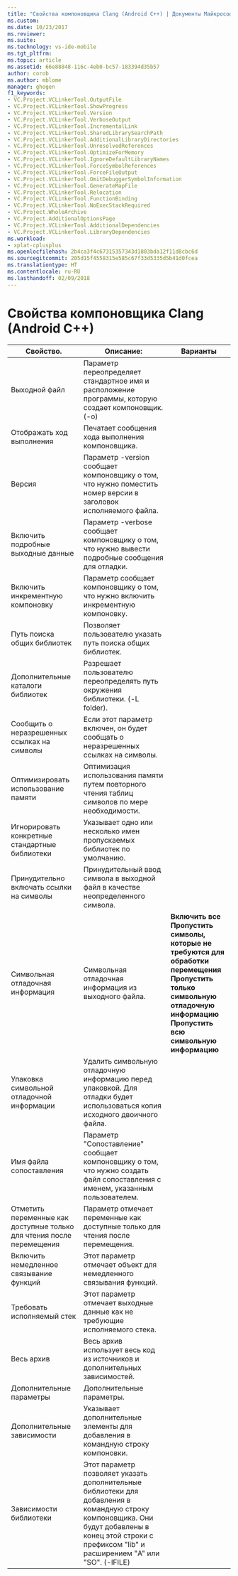 ```yaml
---
title: "Свойства компоновщика Clang (Android C++) | Документы Майкрософт"
ms.custom: 
ms.date: 10/23/2017
ms.reviewer: 
ms.suite: 
ms.technology: vs-ide-mobile
ms.tgt_pltfrm: 
ms.topic: article
ms.assetid: 66e88848-116c-4eb0-bc57-183394d35b57
author: corob
ms.author: mblome
manager: ghogen
f1_keywords:
- VC.Project.VCLinkerTool.OutputFile
- VC.Project.VCLinkerTool.ShowProgress
- VC.Project.VCLinkerTool.Version
- VC.Project.VCLinkerTool.VerboseOutput
- VC.Project.VCLinkerTool.IncrementalLink
- VC.Project.VCLinkerTool.SharedLibrarySearchPath
- VC.Project.VCLinkerTool.AdditionalLibraryDirectories
- VC.Project.VCLinkerTool.UnresolvedReferences
- VC.Project.VCLinkerTool.OptimizeForMemory
- VC.Project.VCLinkerTool.IgnoreDefaultLibraryNames
- VC.Project.VCLinkerTool.ForceSymbolReferences
- VC.Project.VCLinkerTool.ForceFileOutput
- VC.Project.VCLinkerTool.OmitDebuggerSymbolInformation
- VC.Project.VCLinkerTool.GenerateMapFile
- VC.Project.VCLinkerTool.Relocation
- VC.Project.VCLinkerTool.FunctionBinding
- VC.Project.VCLinkerTool.NoExecStackRequired
- VC.Project.WholeArchive
- VC.Project.AdditionalOptionsPage
- VC.Project.VCLinkerTool.AdditionalDependencies
- VC.Project.VCLinkerTool.LibraryDependencies
ms.workload:
- xplat-cplusplus
ms.openlocfilehash: 2b4ca3f4c67315357343d1803bda12f11d8cbc6d
ms.sourcegitcommit: 205d15f4558315e585c67f33d5335d5b41d0fcea
ms.translationtype: HT
ms.contentlocale: ru-RU
ms.lasthandoff: 02/09/2018
---
```

# <a name="clang-linker-properties-android-c"></a>Свойства компоновщика Clang (Android C++)

Свойство. | Описание: | Варианты
--- | ---| ---
Выходной файл | Параметр переопределяет стандартное имя и расположение программы, которую создает компоновщик. (-o)
Отображать ход выполнения | Печатает сообщения хода выполнения компоновщика.
Версия | Параметр -version сообщает компоновщику о том, что нужно поместить номер версии в заголовок исполняемого файла.
Включить подробные выходные данные | Параметр -verbose сообщает компоновщику о том, что нужно вывести подробные сообщения для отладки.
Включить инкрементную компоновку | Параметр сообщает компоновщику о том, что нужно включить инкрементную компоновку.
Путь поиска общих библиотек | Позволяет пользователю указать путь поиска общих библиотек.
Дополнительные каталоги библиотек | Разрешает пользователю переопределять путь окружения библиотеки. (-L folder).
Сообщить о неразрешенных ссылках на символы | Если этот параметр включен, он будет сообщать о неразрешенных ссылках на символы.
Оптимизировать использование памяти | Оптимизация использования памяти путем повторного чтения таблиц символов по мере необходимости.
Игнорировать конкретные стандартные библиотеки | Указывает одно или несколько имен пропускаемых библиотек по умолчанию.
Принудительно включать ссылки на символы | Принудительный ввод символа в выходной файл в качестве неопределенного символа.
Символьная отладочная информация | Символьная отладочная информация из выходного файла. | **Включить все**<br>**Пропустить символы, которые не требуются для обработки перемещения**<br>**Пропустить только символьную отладочную информацию**<br>**Пропустить всю символьную информацию**<br>
Упаковка символьной отладочной информации | Удалить символьную отладочную информацию перед упаковкой.  Для отладки будет использоваться копия исходного двоичного файла.
Имя файла сопоставления | Параметр "Сопоставление" сообщает компоновщику о том, что нужно создать файл сопоставления с именем, указанным пользователем.
Отметить переменные как доступные только для чтения после перемещения | Параметр отмечает переменные как доступные только для чтения после перемещения.
Включить немедленное связывание функций | Этот параметр отмечает объект для немедленного связывания функций.
Требовать исполняемый стек | Этот параметр отмечает выходные данные как не требующие исполняемого стека.
Весь архив | Весь архив использует весь код из источников и дополнительных зависимостей.
Дополнительные параметры | Дополнительные параметры.
Дополнительные зависимости | Указывает дополнительные элементы для добавления в командную строку компоновки.
Зависимости библиотеки | Этот параметр позволяет указать дополнительные библиотеки для добавления в командную строку компоновщика. Они будут добавлены в конец этой строки с префиксом "lib" и расширением "A" или "SO".  (-lFILE)
